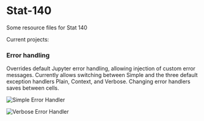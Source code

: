 # Stat-140
Some resource files for Stat 140

Current projects:
### Error handling
Overrides default Jupyter error handling, allowing injection of custom error messages. Currently allows switching between Simple and the three default exception handlers Plain, Context, and Verbose. Changing error handlers saves between cells.

![Simple Error Handler](/screenshots/error_handler.PNG?raw=true)

![Verbose Error Handler](/screenshots/error_handler_verbose.PNG?raw=true)
